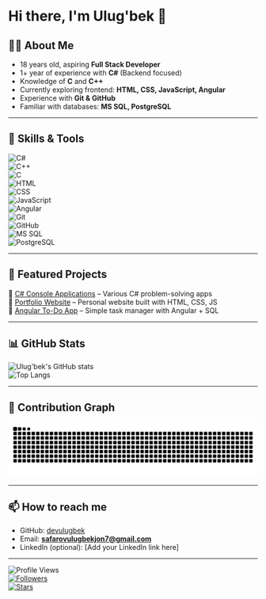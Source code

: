 # Hi there, I'm Ulug'bek 👋  

## 👨‍💻 About Me  
- 18 years old, aspiring **Full Stack Developer**  
- 1+ year of experience with **C#** (Backend focused)  
- Knowledge of **C** and **C++**  
- Currently exploring frontend: **HTML, CSS, JavaScript, Angular**  
- Experience with **Git & GitHub**  
- Familiar with databases: **MS SQL, PostgreSQL**  

---

## 🚀 Skills & Tools  

![C#](https://img.shields.io/badge/C%23-239120?style=for-the-badge&logo=c-sharp&logoColor=white)  
![C++](https://img.shields.io/badge/C++-00599C?style=for-the-badge&logo=cplusplus&logoColor=white)  
![C](https://img.shields.io/badge/C-00599C?style=for-the-badge&logo=c&logoColor=white)  
![HTML](https://img.shields.io/badge/HTML5-E34F26?style=for-the-badge&logo=html5&logoColor=white)  
![CSS](https://img.shields.io/badge/CSS3-1572B6?style=for-the-badge&logo=css3&logoColor=white)  
![JavaScript](https://img.shields.io/badge/JavaScript-323330?style=for-the-badge&logo=javascript&logoColor=F7DF1E)  
![Angular](https://img.shields.io/badge/Angular-DD0031?style=for-the-badge&logo=angular&logoColor=white)  
![Git](https://img.shields.io/badge/Git-F05032?style=for-the-badge&logo=git&logoColor=white)  
![GitHub](https://img.shields.io/badge/GitHub-181717?style=for-the-badge&logo=github&logoColor=white)  
![MS SQL](https://img.shields.io/badge/MS_SQL-CC2927?style=for-the-badge&logo=microsoftsqlserver&logoColor=white)  
![PostgreSQL](https://img.shields.io/badge/PostgreSQL-316192?style=for-the-badge&logo=postgresql&logoColor=white)  

---

## 🌟 Featured Projects  

🔹 [C# Console Applications](https://github.com/devulugbek/Repo1) – Various C# problem-solving apps  
🔹 [Portfolio Website](https://github.com/devulugbek/Repo2) – Personal website built with HTML, CSS, JS  
🔹 [Angular To-Do App](https://github.com/devulugbek/Repo3) – Simple task manager with Angular + SQL  

---

## 📊 GitHub Stats  

![Ulug'bek's GitHub stats](https://github-readme-stats.vercel.app/api?username=devulugbek&show_icons=true&theme=radical)  
![Top Langs](https://github-readme-stats.vercel.app/api/top-langs/?username=devulugbek&layout=compact&theme=radical)  

---

## 🐍 Contribution Graph  

![Snake animation](https://raw.githubusercontent.com/devulugbek/devulugbek/main/dist/snake.svg)

---

## 📫 How to reach me  

- GitHub: [devulugbek](https://github.com/devulugbek)  
- Email: **safarovulugbekjon7@gmail.com**  
- LinkedIn (optional): [Add your LinkedIn link here]  

---

![Profile Views](https://komarev.com/ghpvc/?username=devulugbek&color=blue)  
[![Followers](https://img.shields.io/github/followers/devulugbek?label=Followers&style=social)](https://github.com/devulugbek)  
[![Stars](https://img.shields.io/github/stars/devulugbek?affiliations=OWNER%2CCOLLABORATOR&style=social)](https://github.com/devulugbek)  
